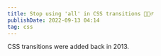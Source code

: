 ```yaml
---
title: Stop using 'all' in CSS transitions 🙅🏻‍♂️
publishDate: 2022-09-13 04:14
tag: css
---
```


CSS transitions were added back in 2013.
